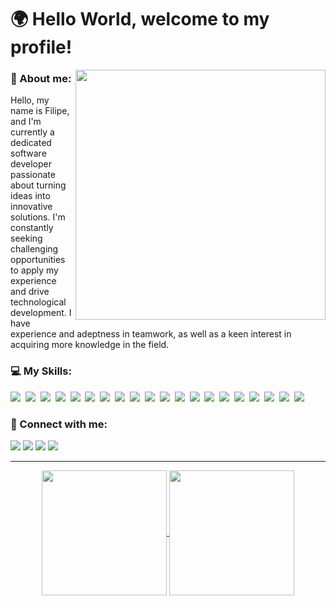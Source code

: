 # 🌍 Hello World, welcome to my profile!

<img width=400 align="right" src="" />

### 🤵 About me:

<p>
  Hello, my name is Filipe, and I'm currently a dedicated software developer passionate about turning ideas into innovative solutions. I'm constantly seeking challenging opportunities to apply my experience and drive technological development. I have experience and adeptness in teamwork, as well as a keen interest in acquiring more knowledge in the field.
</p>

### 💻 My Skills:

<p align="left">
    <img src="https://img.shields.io/badge/HTML5-151515?style=for-the-badge&logo=html5&logoColor=41C9E2">&nbsp;
    <img src="https://img.shields.io/badge/CSS3-151515?style=for-the-badge&logo=css3&logoColor=41C9E2">&nbsp;
    <img src="https://img.shields.io/badge/Python-151515?style=for-the-badge&logo=python&logoColor=41C9E2">&nbsp;
    <img src="https://img.shields.io/badge/MySQL-151515?style=for-the-badge&logo=mysql&logoColor=41C9E2">&nbsp;
    <img src="https://img.shields.io/badge/AWS-151515?style=for-the-badge&logo=amazon-aws&logoColor=41C9E2">&nbsp;
    <img src="https://img.shields.io/badge/Flask-151515?style=for-the-badge&logo=flask&logoColor=41C9E2">&nbsp;
    <img src="https://img.shields.io/badge/Docker-151515?style=for-the-badge&logo=docker&logoColor=41C9E2">&nbsp;
    <img src="https://img.shields.io/badge/JavaScript-151515?style=for-the-badge&logo=javascript&logoColor=41C9E2">&nbsp;
    <img src="https://img.shields.io/badge/Java-151515?style=for-the-badge&logo=java&logoColor=41C9E2">&nbsp;
    <img src="https://img.shields.io/badge/TypeScript-151515?style=for-the-badge&logo=typescript&logoColor=41C9E2">&nbsp;
    <img src="https://img.shields.io/badge/Node.js-151515?style=for-the-badge&logo=node.js&logoColor=41C9E2">&nbsp;
    <img src="https://img.shields.io/badge/React-151515?style=for-the-badge&logo=react&logoColor=41C9E2">&nbsp;
    <img src="https://img.shields.io/badge/Git-151515?style=for-the-badge&logo=git&logoColor=41C9E2">&nbsp;
    <img src="https://img.shields.io/badge/Github-151515?style=for-the-badge&logo=Github&logoColor=41C9E2">&nbsp;
    <img src="https://img.shields.io/badge/Yarn-151515?style=for-the-badge&logo=yarn&logoColor=41C9E2">&nbsp;
    <img src="https://img.shields.io/badge/NPM-151515?style=for-the-badge&logo=npm&logoColor=41C9E2">&nbsp;
    <img src="https://img.shields.io/badge/VSCODE-151515?style=for-the-badge&logo=visual-studio-code&logoColor=41C9E2">&nbsp;
    <img src="https://img.shields.io/badge/Windows-151515?style=for-the-badge&logo=windows&logoColor=41C9E2">&nbsp;
    <img src="https://img.shields.io/badge/Linux-151515?style=for-the-badge&logo=linux&logoColor=41C9E2">&nbsp;
    <img src="https://img.shields.io/badge/Discord-151515?style=for-the-badge&logo=discord&logoColor=41C9E2">&nbsp;
</p>

### 🔗 Connect with me:
<p>
  <a href="https://www.linkedin.com/in/filipe-colla"><img src="https://img.shields.io/badge/LinkedIn-151515?style=for-the-badge&logo=linkedin&logoColor=41C9E2"/></a>
  <a href="mailto:filipe10colla@gmail.com"><img src="https://img.shields.io/badge/Gmail-151515?style=for-the-badge&logo=gmail&logoColor=41C9E2"/></a>
  <a href="https://www.instagram.com/fi.colla/"><img src="https://img.shields.io/badge/Instagram-151515?style=for-the-badge&logo=instagram&logoColor=41C9E2"/></a>
  <a href="https://x.com/CollaFilipe"><img src="https://img.shields.io/badge/Twitter-151515?style=for-the-badge&logo=x&logoColor=41C9E2"/></a>
</p>

<hr>

<div align="center">
  <a href="https://github.com/filipecolla/github-readme-stats">
    <img height=200 align="center" src="https://github-readme-stats.vercel.app/api?username=filipecolla&theme=react&show_icons=true" />
  </a>
  <a href="https://github.com/filipecolla/convoychat">
    <img height=200 align="center" src="https://github-readme-stats.vercel.app/api/top-langs?username=filipecolla&layout=compact&langs_count=8&card_width=320&theme=react" />
  </a>
</div>
